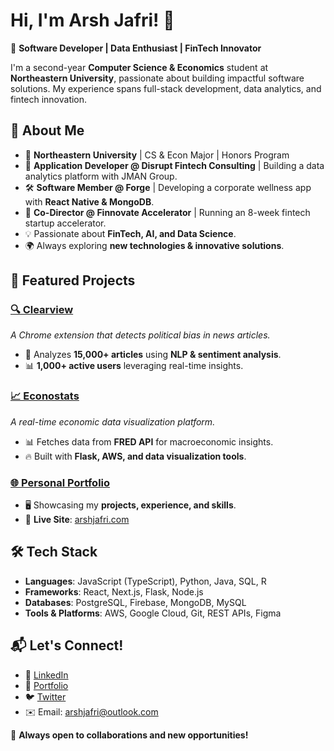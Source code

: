 # Hi, I'm Arsh Jafri! 👋

🚀 **Software Developer | Data Enthusiast | FinTech Innovator**

I'm a second-year **Computer Science & Economics** student at **Northeastern University**, passionate about building impactful software solutions. My experience spans full-stack development, data analytics, and fintech innovation.

## 🔹 About Me
- 🏫 **Northeastern University** | CS & Econ Major | Honors Program
- 💼 **Application Developer @ Disrupt Fintech Consulting** | Building a data analytics platform with JMAN Group.
- 🛠️ **Software Member @ Forge** | Developing a corporate wellness app with **React Native & MongoDB**.
- 🎯 **Co-Director @ Finnovate Accelerator** | Running an 8-week fintech startup accelerator.
- 💡 Passionate about **FinTech, AI, and Data Science**.
- 🌍 Always exploring **new technologies & innovative solutions**.

## 📌 Featured Projects
### [🔍 Clearview](https://github.com/Arsh-Jafri/clearview)
*A Chrome extension that detects political bias in news articles.*
- 📰 Analyzes **15,000+ articles** using **NLP & sentiment analysis**.
- 📊 **1,000+ active users** leveraging real-time insights.

### [📈 Econostats](https://github.com/Arsh-Jafri/econostats)
*A real-time economic data visualization platform.*
- 📊 Fetches data from **FRED API** for macroeconomic insights.
- 🔥 Built with **Flask, AWS, and data visualization tools**.

### [🌐 Personal Portfolio](https://github.com/Arsh-Jafri/personal-portfolio)
- 🖥️ Showcasing my **projects, experience, and skills**.
- 🚀 **Live Site**: [arshjafri.com](https://arshjafri.com)

## 🛠️ Tech Stack
- **Languages**: JavaScript (TypeScript), Python, Java, SQL, R
- **Frameworks**: React, Next.js, Flask, Node.js
- **Databases**: PostgreSQL, Firebase, MongoDB, MySQL
- **Tools & Platforms**: AWS, Google Cloud, Git, REST APIs, Figma

## 📬 Let's Connect!
- 💼 [LinkedIn](https://www.linkedin.com/in/arsh-jafri/)
- 📝 [Portfolio](https://arshjafri.com)
- 🐦 [Twitter](https://twitter.com/arshjafri)
- ✉️ Email: arshjafri@outlook.com

🌟 **Always open to collaborations and new opportunities!**
